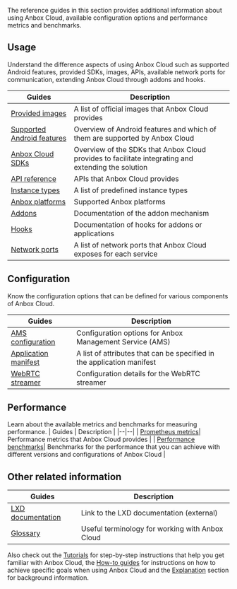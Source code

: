 The reference guides in this section provides additional information about using Anbox Cloud, available configuration options and performance metrics and benchmarks.

## Usage

Understand the difference aspects of using Anbox Cloud such as supported Android features, provided SDKs, images, APIs, available network ports for communication, extending Anbox Cloud through addons and hooks.

| Guides | Description  |
|--|--|
| [Provided images](https://discourse.ubuntu.com/t/24185)| A list of official images that Anbox Cloud provides |
| [Supported Android features](https://discourse.ubuntu.com/t/28825) | Overview of Android features and which of them are supported by Anbox Cloud |
| [Anbox Cloud SDKs](https://discourse.ubuntu.com/t/17844)| Overview of the SDKs that Anbox Cloud provides to facilitate integrating and extending the solution |
| [API reference](https://discourse.ubuntu.com/t/24339) | APIs that Anbox Cloud provides |
| [Instance types](https://discourse.ubuntu.com/t/17764)| A list of predefined instance types |
| [Anbox platforms](https://discourse.ubuntu.com/t/18733)| Supported Anbox platforms |
| [Addons](https://discourse.ubuntu.com/t/25293)| Documentation of the addon mechanism |
| [Hooks](https://discourse.ubuntu.com/t/28555)| Documentation of hooks for addons or applications |
| [Network ports](https://discourse.ubuntu.com/t/33650)| A list of network ports that Anbox Cloud exposes for each service |

## Configuration
Know the configuration options that can be defined for various components of Anbox Cloud.

| Guides | Description |
|--|--|
| [AMS configuration](https://discourse.ubuntu.com/t/20872)| Configuration options for Anbox Management Service (AMS) |
| [Application manifest](https://discourse.ubuntu.com/t/24197)| A list of attributes that can be specified in the application manifest |
| [WebRTC streamer](https://discourse.ubuntu.com/t/30195)| Configuration details for the WebRTC streamer |

## Performance
Learn about the available metrics and benchmarks for measuring performance.
| Guides | Description |
|--|--|
| [Prometheus metrics](https://discourse.ubuntu.com/t/19521)| Performance metrics that Anbox Cloud provides |
| [Performance benchmarks](https://discourse.ubuntu.com/t/24709)| Benchmarks for the performance that you can achieve with different versions and configurations of Anbox Cloud |

## Other related information
| Guides | Description |
|--|--|
| [LXD documentation](https://linuxcontainers.org/lxd/docs/latest/) | Link to the LXD documentation (external) |
| [Glossary](https://discourse.ubuntu.com/t/glossary/26204)| Useful terminology for working with Anbox Cloud |

Also check out the [Tutorials](https://discourse.ubuntu.com/t/tutorials/28826) for step-by-step instructions that help you get familiar with Anbox Cloud, the [How-to guides](https://discourse.ubuntu.com/t/how-to-guides/28827) for instructions on how to achieve specific goals when using Anbox Cloud and the [Explanation](https://discourse.ubuntu.com/t/explanation/28829) section for background information.
